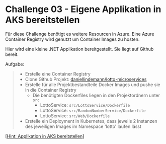 # Challenge 03 - Eigene Applikation in AKS bereitstellen

Für diese Challenge benötigt es weitere Resourcen in Azure. Eine Azure Container Registry wird genutzt um Container Images zu hosten.

Hier wird eine kleine .NET Applikation bereitgestellt. Sie liegt auf Github bereit.

Aufgabe:
> - Erstelle eine Container Registry
> - Clone Github Projekt: [daniellindemann/lotto-microservices](https://github.com/daniellindemann/lotto-microservices/)
> - Erstelle für alle Projektbestandteile Docker Images und pushe sie in die Container Registry
>   - Die benötigten Dockerfiles liegen in den Projektordnern unter `src`
>       - LottoService: `src/LottoService/Dockerfile`
>       - LottoService: `src/RandomNumberService/Dockerfile`
>       - LottoService: `src/Web/Dockerfile`
> - Erstelle ein Deployment in Kubernetes, dass jeweils 2 Instanzen des jeweiligen Images im Namespace 'lotto' laufen lässt

[[Hint: Applikation in AKS bereitstellen](hints/create-cluster-cli.md)]

